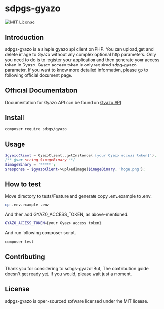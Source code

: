 # sdpgs-gyazo

[![MIT License](http://img.shields.io/badge/license-MIT-blue.svg?style=flat)](LICENSE)

## Introduction

sdpgs-gyazo is a simple gyazo api client on PHP.
You can upload,get and delete image to Gyazo without any complex optional http parameters.
Only you need to do is to register your application and then generate your access token in Gyazo.
Gyazo access token is only required sdpg-gyazo parameter.
If you want to know more detailed information, please go to following official document page.

## Official Documentation

Documentation for Gyazo API can be found on [Gyazo API](https://gyazo.com/api)

## Install

```bash
composer require sdpgs/gyazo
```

## Usage

```php
$gyazoClient = GyazoClient::getInstance('{your Gyazo access token}');
/** @var string $imageBinary **/
$imageBinary = '*****';
$response = $gyazoClient->uploadImage($imageBinary, 'hoge.png');
```

## How to test

Move directory to tests/Feature and generate copy .env.example to .env.
```bash
cp .env.example .env
```

And then add GYAZO_ACCESS_TOKEN, as above-mentioned.

```bash
GYAZO_ACCESS_TOKEN={your Gyazo access token}
```

And run following composer script.

```bash
composer test
```

## Contributing

Thank you for considering to sdpgs-gyazo! But, The contribution guide doesn't get ready yet.
If you would, please wait just a moment.

## License

sdpgs-gyazo is open-sourced sofware licensed under the MIT license.

